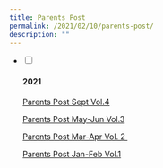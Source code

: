 ```yaml
---
title: Parents Post
permalink: /2021/02/10/parents-post/
description: ""
---
```

<ul class="jekyllcodex_accordion">
  <li>
    <input type="checkbox" id="accordion1">
    <label for="accordion1"><h4>2021</h4></label>
    <div>
<p><a href="https://blangahrisepri.moe.edu.sg/wp-content/uploads/2021/02/Parents-Post-Sept-2021-Vol.4-1.pdf">Parents Post Sept Vol.4</a></p>
<p><a href="/files/Parents-Post-MayJun-2021-Vol3-R1_compressed.pdf">Parents Post May-Jun Vol.3</a></p>
<p><a href="/files/Parents-Post-Mar_Apr2021-Vol2-R2-compressed.pdf">Parents Post Mar-Apr Vol. 2&nbsp;</a></p>
<p><a href="/files/Parents-Post-Jan_Feb2021-Vol1-1_compressed.pdf">Parents Post Jan-Feb Vol.1</a></p>
</div>
</li>
</ul>

